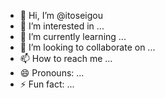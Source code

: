 - 👋 Hi, I’m @itoseigou
- 👀 I’m interested in ...
- 🌱 I’m currently learning ...
- 💞️ I’m looking to collaborate on ...
- 📫 How to reach me ...
- 😄 Pronouns: ...
- ⚡ Fun fact: ...

<!---
itoseigou/itoseigou is a ✨ special ✨ repository because its `README.md` (this file) appears on your GitHub profile.
You can click the Preview link to take a look at your changes.
--->
